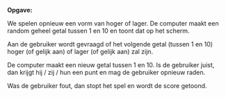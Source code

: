 **Opgave:**

We spelen opnieuw een vorm van hoger of lager. De computer maakt een random geheel getal tussen 1 en 10 en toont dat op het scherm. 

Aan de gebruiker wordt gevraagd of het volgende getal (tussen 1 en 10) hoger (of gelijk aan) of lager (of gelijk aan) zal zijn. 

De computer maakt een nieuw getal tussen 1 en 10. Is de gebruiker juist, dan krijgt hij / zij / hun een punt en mag de gebruiker opnieuw raden. 

Was de gebruiker fout, dan stopt het spel en wordt de score getoond. 
